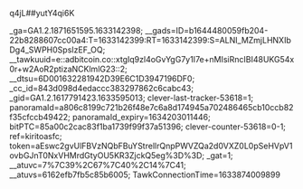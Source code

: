 q4jL##yutY4qi6K


_ga=GA1.2.1871651595.1633142398; __gads=ID=b1644480059fb204-22b8288607cc00a4:T=1633142399:RT=1633142399:S=ALNI_MZmjLHNXIbDg4_SWPH0SpsIzEF_OQ; __tawkuuid=e::adbitcoin.co::xtgIq9zl4oGvYgG7y1I7e+nMIsiRncIBI48UKG54x0r+w2AoR2ptizaNCKlmlG23::2; __dtsu=6D001632281942D39E6C1D3947196DF0; _cc_id=843d098d4edaccc383297862c6cabc43; _gid=GA1.2.1617791423.1633595013; clever-last-tracker-53618=1; panoramaId=a806c8199c721b26f48e7c6a8d174945a702486465cb10ccb82f35cfccb49422; panoramaId_expiry=1634203011446; bitPTC=85a00c2cac83f1ba1739f99f37a51396; clever-counter-53618=0-1; ref=kiritoasfc; token=aEswc2gvUlFBVzNQbFBuYStrellrQnpPWVZQa2d0VXZ0L0pSeHVpV1ovbGJnT0NxVHMrdGtyOU5KR3ZjckQ5eg%3D%3D; _gat=1; __atuvc=7%7C39%2C67%7C40%2C14%7C41; __atuvs=6162efb7fb5c85b6005; TawkConnectionTime=1633874009899
